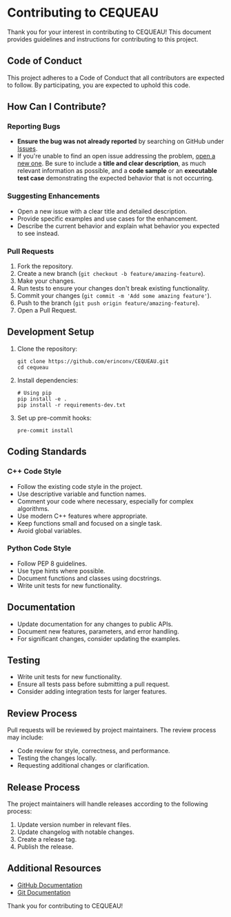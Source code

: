 # Contributing to CEQUEAU

Thank you for your interest in contributing to CEQUEAU! This document provides guidelines and instructions for contributing to this project.

## Code of Conduct

This project adheres to a Code of Conduct that all contributors are expected to follow. By participating, you are expected to uphold this code.

## How Can I Contribute?

### Reporting Bugs

- **Ensure the bug was not already reported** by searching on GitHub under [Issues](https://github.com/erinconv/CEQUEAU/issues).
- If you're unable to find an open issue addressing the problem, [open a new one](https://github.com/erinconv/CEQUEAU/issues/new). Be sure to include a **title and clear description**, as much relevant information as possible, and a **code sample** or an **executable test case** demonstrating the expected behavior that is not occurring.

### Suggesting Enhancements

- Open a new issue with a clear title and detailed description.
- Provide specific examples and use cases for the enhancement.
- Describe the current behavior and explain what behavior you expected to see instead.

### Pull Requests

1. Fork the repository.
2. Create a new branch (`git checkout -b feature/amazing-feature`).
3. Make your changes.
4. Run tests to ensure your changes don't break existing functionality.
5. Commit your changes (`git commit -m 'Add some amazing feature'`).
6. Push to the branch (`git push origin feature/amazing-feature`).
7. Open a Pull Request.

## Development Setup

1. Clone the repository:
   ```
   git clone https://github.com/erinconv/CEQUEAU.git
   cd cequeau
   ```

2. Install dependencies:
   ```
   # Using pip
   pip install -e .
   pip install -r requirements-dev.txt
   ```

3. Set up pre-commit hooks:
   ```
   pre-commit install
   ```

## Coding Standards

### C++ Code Style

- Follow the existing code style in the project.
- Use descriptive variable and function names.
- Comment your code where necessary, especially for complex algorithms.
- Use modern C++ features where appropriate.
- Keep functions small and focused on a single task.
- Avoid global variables.

### Python Code Style

- Follow PEP 8 guidelines.
- Use type hints where possible.
- Document functions and classes using docstrings.
- Write unit tests for new functionality.

## Documentation

- Update documentation for any changes to public APIs.
- Document new features, parameters, and error handling.
- For significant changes, consider updating the examples.

## Testing

- Write unit tests for new functionality.
- Ensure all tests pass before submitting a pull request.
- Consider adding integration tests for larger features.

## Review Process

Pull requests will be reviewed by project maintainers. The review process may include:

- Code review for style, correctness, and performance.
- Testing the changes locally.
- Requesting additional changes or clarification.

## Release Process

The project maintainers will handle releases according to the following process:

1. Update version number in relevant files.
2. Update changelog with notable changes.
3. Create a release tag.
4. Publish the release.

## Additional Resources

- [GitHub Documentation](https://docs.github.com/en)
- [Git Documentation](https://git-scm.com/doc)

Thank you for contributing to CEQUEAU!